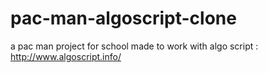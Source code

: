 # pac-man-algoscript-clone
a pac man project for school
made to work with algo script : http://www.algoscript.info/
